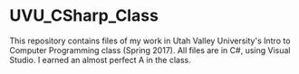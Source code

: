 # UVU_CSharp_Class
This repository contains files of my work in Utah Valley University's Intro to Computer Programming class (Spring 2017). All files are in C#, using Visual Studio. I earned an almost perfect A in the class.
